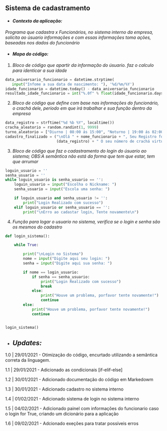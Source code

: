 ## Sistema de cadastramento

* #### *Contexto da aplicação:*

*Programa que cadastra x Funcionários, no sistema interno da empresa, solicita ao úsuario informações e com essas informações toma ações, baseadas nos dados do funcionário*

* #### *Mapa do código:*

1. *Bloco de código que apartir da informação do úsuario. faz o calculo para identicar a sua idade*

```Python
data_aniversario_funcionario = datetime.strptime(
   input("Infome a sua data de nascimento: "), '%d/%m/%Y')
idade_funcionario = datetime.today() - data_aniversario_funcionario
resultado_idade_funcionario = int("%.0f" % float(idade_funcionario.days / 365))
``` 

2. *Bloco de código que define com base nas informações do funcionário, o crachá dele, periodo em que irá trabalhar e sua função dentro da empresa*

```Python
data_registro = strftime("%d %b %Y", localtime())
cracha_aleatorio = random.randint(1, 9999)
turno_aleatorio = ["Diurno | 08:00 ás 15:00", "Noturno | 19:00 ás 02:00 "]
cadastro_finalizado = ("\nOlá " + nome_funcionario + ", Seu Registro foi concluido com SUCESSO no dia " +
                       (data_registro) + " O seu número de crachá virtual foi gerado: " + str(cracha_aleatorio))
```

3. *Bloco de código que faz o cadastramento do login do úsuario ao sistema; OBS:A semântica não está da forma que tem que estar, tem que arrumar*

```Python
loguin_usuario = ''
senha_usuario = ''
while loguin_usuario is senha_usuario == '':
    loguin_usuario = input("Escolha o Nickname: ")
    senha_usuario = input("Escola uma senha: ")

    if loguin_usuario and senha_usuario != '':
        print("Login Realizado com sucesso")
    elif loguin_usuario or senha_usuario == '':
        print("\nErro ao cadastar login, Tente novamente\n")
```

4. *Função para logar o usuario no sistema, verifica se o login e senha são os mesmos do cadastro*

```Python
def login_sistema():

    while True:

        print("\nLogin no Sistema")
        nome = input("Digite aqui seu login: ")
        senha = input("Digite aqui sua senha: ")

        if nome == login_usuario:
            if senha == senha_usuario:
                print("Login Realizado com sucesso")
                break
            else:
                print("Houve um problema, porfavor tente novamente!")
                continue
        else:
            print("Houve um problema, porfavor tente novamente!")
            continue


login_sistema()
```

* ## *Updates:*

1.0 | 29/01/2021 - Otimização do código, encurtado utilizando a semântica correta da linguagem.

1.1 | 29/01/2021 - Adicionado as condicionais [if-elif-else]

1.2 | 30/01/2021 - Adicionado documentação do código em Markedowm

1.3 | 30/01/2021 - Adicionado cadastro no sistema interno

1.4 | 01/02/2021 - Adicionado sistema de login no sistema interno

1.5 | 04/02/2021 - Adicionado painel com informações do funcionario caso o login for True, criando um dicionário para a aplicação

1.6 | 09/02/2021 - Adcionado exeções para tratar possíveis erros
